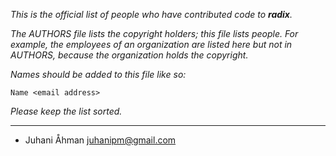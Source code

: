 *This is the official list of people who have contributed code to **radix**.*

*The AUTHORS file lists the copyright holders; this file lists people. For
example, the employees of an organization are listed here but not in AUTHORS,
because the organization holds the copyright.*

*Names should be added to this file like so:*

	Name <email address>

*Please keep the list sorted.*

* * *

* Juhani Åhman <juhanipm@gmail.com>



